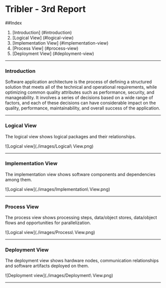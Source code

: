 # Tribler - 3rd Report

##Index

1. [Introduction] (#introduction)
2. [Logical View] (#logical-view)
3. [Implementation View] (#implementation-view)
4. [Process View] (#process-view)
5. [Deployment View] (#deployment-view)

***

### Introduction

Software application architecture is the process of defining a structured solution that meets all of the technical and operational requirements, while optimizing common quality attributes such as performance, security, and manageability. It involves a series of decisions based on a wide range of factors, and each of these decisions can have considerable impact on the quality, performance, maintainability, and overall success of the application.

***

### Logical View

The logical view shows logical packages and their relationships.

![Logical view](./images/Logical\ View.png)

***

### Implementation View

The implementation view shows software components and dependencies among them.

![Logical view](./images/Implementation\ View.png)

***

### Process View

The process view shows processing steps, data/object stores, data/object flows and opportunities for parallelization.

![Logical view](./images/Process\ View.png)

***

### Deployment View

The deployment view shows hardware nodes,  communication relationships and  software artifacts deployed on them.

![Deployment view](./images/Deployment\ View.png)

***
